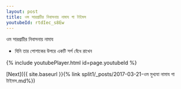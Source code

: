 ```yaml
---
layout: post
title: ওম সারপ্রাচীর নিবাসনায় নামায গা টাইমস
youtubeId: rtdIec_s8Ew
---
```

 
 
 ওম সারপ্রাচীর নিবাসনায় নামায  
 
 -  যিনি তার পোশাকের উপরে একটি সর্প বেঁধে রাখেন 
 
  
 
  
 
 
 
 
 
 


{% include youtubePlayer.html id=page.youtubeId %}
 
[Next]({{ site.baseurl }}{% link  split1/_posts/2017-03-21-ওম মুখ্যযা নামায গা টাইমস.md%})
 
